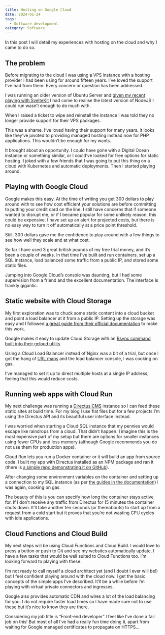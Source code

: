 ```yaml
---
title: Hosting on Google Cloud
date: 2024-01-24
tags:
  - Software development
category: Software
---
```

In this post I will detail my experiences with hosting on the cloud and why I came to do so.

## The problem

Before migrating to the cloud I was using a VPS instance with a hosting provider I had been using for around fifteen years. I’ve loved the support I’ve had from them. Every concern or question has been addressed.

I was running an older version of Ubuntu Server and [given my recent playing with SvelteKit](/2024/01/09/svelte-for-dynamic-websites/) I had come to realise the latest version of NodeJS I could run wasn’t enough to do much with.

When I raised a ticket to wipe and reinstall the instance I was told they no longer provide support for their VPS packages.

This was a shame. I’ve loved having their support for many years. It looks like they’ve pivoted to providing managed hosting instead now for PHP applications. This wouldn’t be enough for my wants.

It brought about an opportunity. I could have gone with a Digital Ocean instance or something similar, or I could’ve looked for free options for static hosting. I joked with a few friends that I was going to put this thing on a cloud with Kubernetes and automatic deployments. Then I started playing around.

## Playing with Google Cloud

Google makes this easy. At the time of writing you get 300 dollars to play around with to see how cost efficient your solutions are before committing to putting your credit card on the line. I still have concerns that if someone wanted to disrupt me, or if I became popular for some unlikely reason, this could be expensive. I have set up an alert for projected costs, but there is no easy way to turn it off automatically at a price point threshold.

Still, 300 dollars gave me the confidence to play around with a few things to see how well they scale and at what cost.

So far I have used 3 great british pounds of my free trial money, and it’s been a couple of weeks. In that time I’ve built and run containers, set up a SQL instance, load balanced some traffic from a public IP, and stored some static files.

Jumping into Google Cloud’s console was daunting, but I had some supervision from a friend and the excellent documentation. The interface is frankly gigantic.

## Static website with Cloud Storage

My first exploration was to chuck some static content into a cloud bucket and point a load balancer at it from a public IP. Setting up the storage was easy and I followed [a great guide from their official documentation](https://cloud.google.com/storage/docs/hosting-static-website) to make this work.

Google makes it easy to update Cloud Storage with an [Rsync command built into their gcloud utility](https://cloud.google.com/sdk/gcloud/reference/storage/rsync).

Using a Cloud Load Balancer instead of Nginx was a bit of a trial, but once I got the hang of [URL maps](https://cloud.google.com/load-balancing/docs/url-map) and the load balancer console, I was cooking on gas.

I’ve managed to set it up to direct multiple hosts at a single IP address, feeling that this would reduce costs.

## Running web apps with Cloud Run

My next challenge was running a [Directus CMS](https://directus.io/) instance so I can feed these static sites at build time. For my blog I use flat files but for a few projects I’m using the Directus API and its beautiful user interface instead.

I was worried when starting a Cloud SQL instance that my pennies would escape like raindrops from a cloud. That didn’t happen. I imagine this is the most expensive part of my setup but there are options for smaller instances using fewer CPUs and less memory (although Google recommends you do not use them for production apps).

Cloud Run lets you run a Docker container or it will build an app from source code. I built my app with Directus installed as an NPM package and ran it (there is [a simple repo demonstrating it on GitHub](https://github.com/directus-community/gcp-example)).

After changing some environment variables on the container and setting up a connection to my SQL instance (as per [the guides in the documentation](https://cloud.google.com/sql/docs/mysql/connect-run)) I was again, cooking on gas.

The beauty of this is you can specify how long the container stays active for. If I don’t receive any traffic from Directus for 15 minutes the container shuts down. It’ll take another ten seconds (or thereabouts) to start up from a request from a cold start but it proves that you’re not wasting CPU cycles with idle applications.

## Cloud Functions and Cloud Build

My next steps will be using Cloud Functions and Cloud Build. I would love to press a button or push to Git and see my websites automatically update. I have a few tasks that would be well suited to Cloud Functions too. I’m looking forward to playing with these.

I’m not ready to call myself a cloud architect yet (and I doubt I ever will be!) but I feel confident playing around with the cloud now. I get the basic concepts of the simple apps I’ve described. It’ll be a while before I’m playing with virtual private connectors and ingresses.

Google also provides automatic CDN and wires a lot of the load balancing for you. I do not require faster load times so I have made sure not to use these but it’s nice to know they are there.

Considering my job title is “Front-end developer” I feel like I’ve done a fair job on this! But most of all I’ve had a really fun time doing it, apart from waiting for Google managed certificates to propagate on HTTPS…
